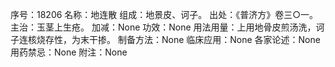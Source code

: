 序号：18206
名称：地连散
组成：地景皮、诃子。
出处：《普济方》卷三○一。
主治：玉茎上生疮。
加减：None
功效：None
用法用量：上用地骨皮煎汤洗，诃子连核烧存性，为末干掺。
制备方法：None
临床应用：None
各家论述：None
用药禁忌：None
附注：None
